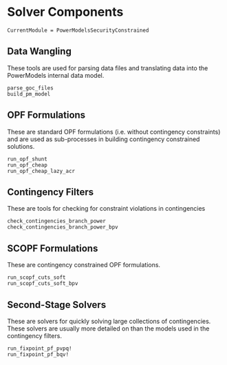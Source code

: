# Solver Components

```@meta
CurrentModule = PowerModelsSecurityConstrained
```

## Data Wangling

These tools are used for parsing data files and translating data into the
PowerModels internal data model.

```@docs
parse_goc_files
build_pm_model
```

## OPF Formulations

These are standard OPF formulations (i.e. without contingency constraints) and
are used as sub-processes in building contingency constrained solutions.

```@docs
run_opf_shunt
run_opf_cheap
run_opf_cheap_lazy_acr
```

## Contingency Filters

These are tools for checking for constraint violations in contingencies

```@docs
check_contingencies_branch_power
check_contingencies_branch_power_bpv
```

## SCOPF Formulations

These are contingency constrained OPF formulations.

```@docs
run_scopf_cuts_soft
run_scopf_cuts_soft_bpv
```

## Second-Stage Solvers

These are solvers for quickly solving large collections of contingencies.
These solvers are usually more detailed on than the models used in the
contingency filters.

```@docs
run_fixpoint_pf_pvpq!
run_fixpoint_pf_bqv!
```
